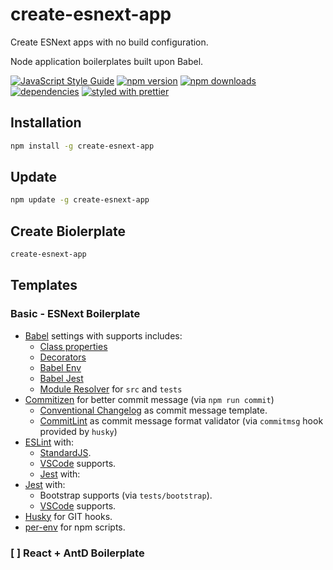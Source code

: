 # create-esnext-app

Create ESNext apps with no build configuration.

Node application boilerplates built upon Babel.

[![JavaScript Style Guide](https://img.shields.io/badge/code_style-standard-brightgreen.svg)](https://standardjs.com)
[![npm version](https://img.shields.io/npm/v/create-esnext-app.svg?style=flat-square)](https://www.npmjs.com/package/create-esnext-app)
[![npm downloads](https://img.shields.io/npm/dm/create-esnext-app.svg?style=flat-square)](https://www.npmjs.com/package/create-esnext-app)
[![dependencies](https://david-dm.org/jimzhan/create-esnext-app.svg)](https://david-dm.org/jimzhan/create-esnext-app.svg)
[![styled with prettier](https://img.shields.io/badge/styled_with-prettier-ff69b4.svg)](https://github.com/prettier/prettier)


## Installation

```sh
npm install -g create-esnext-app
```

## Update

```sh
npm update -g create-esnext-app
```

## Create Biolerplate

```sh
create-esnext-app
```

## Templates

###  Basic - ESNext Boilerplate

* [Babel](https://babeljs.io/) settings with supports includes:
  * [Class properties](https://babeljs.io/docs/plugins/transform-class-properties/)
  * [Decorators](https://github.com/loganfsmyth/babel-plugin-transform-decorators-legacy)
  * [Babel Env](https://github.com/babel/babel/tree/master/packages/babel-preset-env)
  * [Babel Jest](https://github.com/facebook/jest/tree/master/packages/babel-jest)
  * [Module Resolver](https://github.com/tleunen/babel-plugin-module-resolver) for `src` and `tests`
* [Commitizen](https://github.com/commitizen/cz-cli) for better commit message (via `npm run commit`)
  * [Conventional Changelog](https://github.com/commitizen/cz-conventional-changelog) as commit message template.
  * [CommitLint](https://github.com/marionebl/commitlint) as commit message format validator (via `commitmsg` hook provided by `husky`)
* [ESLint](https://github.com/eslint/eslint) with:
  * [StandardJS](https://github.com/standard/eslint-config-standard).
  * [VSCode](https://code.visualstudio.com/) supports.
  * [Jest](https://github.com/facebook/jest) with:
* [Jest](https://github.com/facebook/jest) with:
  * Bootstrap supports (via `tests/bootstrap`).
  * [VSCode](https://code.visualstudio.com/) supports.
* [Husky](https://github.com/typicode/husky) for GIT hooks.
* [per-env](https://github.com/ericclemmons/per-env) for npm scripts.

### [ ] React + AntD Boilerplate